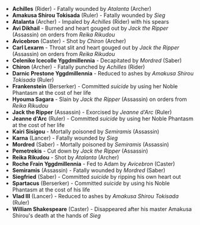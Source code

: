- **Achilles** (Rider) - Fatally wounded by _Atalanta_ (Archer)
- **Amakusa Shirou Tokisada** (Ruler) - Fatally wounded by _Sieg_
- **Atalanta** (Archer) - Impaled by _Achilles_ (Rider) with his spears
- **Avi Dikhail** - Burned and heart gouged out by _Jack the Ripper_ (Assassin) on orders from *Reika Rikudou*
- **Avicebron** (Caster) - Shot by _Chiron_ (Archer)
- **Carl Lexarm** - Throat slit and heart gouged out by _Jack the Ripper_ (Assassin) on orders from *Reika Rikudou*
- **Celenike Icecolle Yggdmillennia** - Decapitated by _Mordred_ (Saber)
- **Chiron** (Archer) - Fatally punched by _Achilles_ (Rider)
- **Darnic Prestone Yggdmillennia** - Reduced to ashes by _Amakusa Shirou Tokisada_ (Ruler)
- **Frankenstein** (Berserker) - Committed _suicide_ by using her Noble Phantasm at the cost of her life
- **Hyouma Sagara** - Slain by _Jack the Ripper_ (Assassin) on orders from *Reika Rikudou*
- **Jack the Ripper** (Assassin) - Exorcised by _Jeanne d'Arc_ (Ruler)
- **Jeanne d'Arc** (Ruler) - Committed _suicide_ by using her Noble Phantasm at the cost of her life
- **Kairi Sisigou** - Mortally poisoned by _Semiramis_ (Assassin)
- **Karna** (Lancer) - Fatally wounded by _Sieg_
- **Mordred** (Saber) - Mortally poisoned by _Semiramis_ (Assassin)
- **Pemetrekis** - Cut down by _Jack the Ripper_ (Assassin)
- **Reika Rikudou** - Shot by _Atalanta_ (Archer)
- **Roche Frain Yggdmillennia** - Fed to Adam by _Avicebron_ (Caster)
- **Semiramis** (Assassin) - Fatally wounded by _Mordred_ (Saber)
- **Siegfried** (Saber) - Committed _suicide_ by ripping his own heart out
- **Spartacus** (Berserker) - Committed _suicide_ by using his Noble Phantasm at the cost of his life
- **Vlad III** (Lancer) - Reduced to ashes by _Amakusa Shirou Tokisada_ (Ruler)
- **William Shakespeare** (Caster) - Disappeared after his master Amakusa Shirou's death at the hands of _Sieg_